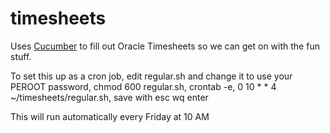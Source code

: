 timesheets
==========

Uses [Cucumber](http://cukes.info/) to fill out Oracle Timesheets so we can get on with the fun stuff.

To set this up as a cron job, edit regular.sh and change it to use your PEROOT password, chmod 600 regular.sh, crontab -e, 0 10 * * 4 ~/timesheets/regular.sh, save with esc wq enter

This will run automatically every Friday at 10 AM
